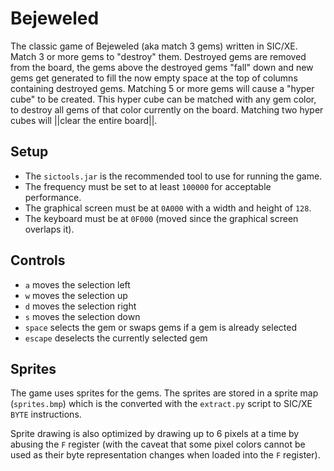 # Bejeweled

The classic game of Bejeweled (aka match 3 gems) written in SIC/XE.
Match 3 or more gems to "destroy" them. Destroyed gems are removed from the board, the gems above the destroyed gems "fall" down and new gems get generated to fill the now empty space at the top of columns containing destroyed gems.
Matching 5 or more gems will cause a "hyper cube" to be created. This hyper cube can be matched with any gem color, to destroy all gems of that color currently on the board. Matching two hyper cubes will ||clear the entire board||.

## Setup
- The `sictools.jar` is the recommended tool to use for running the game.
- The frequency must be set to at least `100000` for acceptable performance.
- The graphical screen must be at `0A000` with a width and height of `128`.
- The keyboard must be at `0F000` (moved since the graphical screen overlaps it).

## Controls
- `a` moves the selection left
- `w` moves the selection up
- `d` moves the selection right
- `s` moves the selection down
- `space` selects the gem or swaps gems if a gem is already selected
- `escape` deselects the currently selected gem

## Sprites
The game uses sprites for the gems. The sprites are stored in a sprite map (`sprites.bmp`) which is the converted with the `extract.py` script to SIC/XE `BYTE` instructions.

Sprite drawing is also optimized by drawing up to 6 pixels at a time by abusing the `F` register (with the caveat that some pixel colors cannot be used as their byte representation changes when loaded into the `F` register).